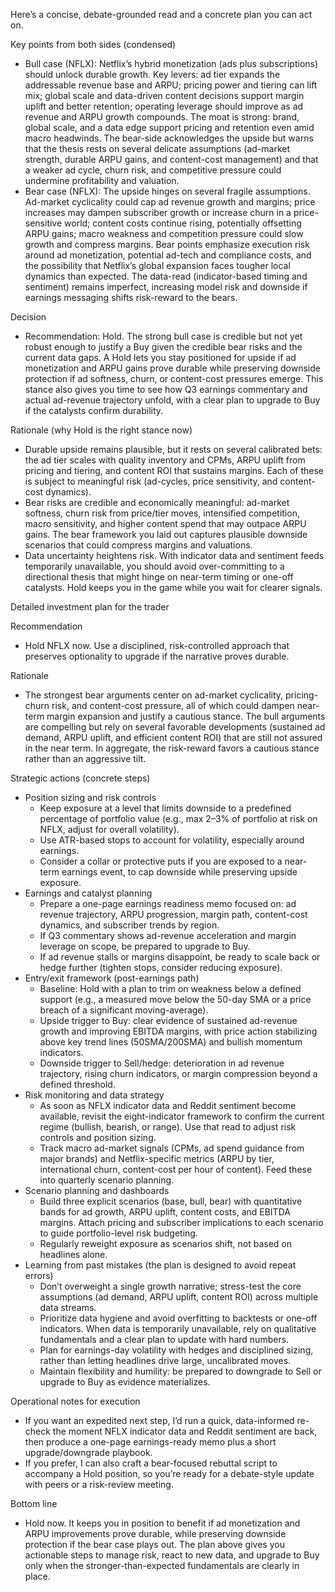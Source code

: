 Here’s a concise, debate-grounded read and a concrete plan you can act on.

Key points from both sides (condensed)
- Bull case (NFLX): Netflix’s hybrid monetization (ads plus subscriptions) should unlock durable growth. Key levers: ad tier expands the addressable revenue base and ARPU; pricing power and tiering can lift mix; global scale and data-driven content decisions support margin uplift and better retention; operating leverage should improve as ad revenue and ARPU growth compounds. The moat is strong: brand, global scale, and a data edge support pricing and retention even amid macro headwinds. The bear-side acknowledges the upside but warns that the thesis rests on several delicate assumptions (ad-market strength, durable ARPU gains, and content-cost management) and that a weaker ad cycle, churn risk, and competitive pressure could undermine profitability and valuation.
- Bear case (NFLX): The upside hinges on several fragile assumptions. Ad-market cyclicality could cap ad revenue growth and margins; price increases may dampen subscriber growth or increase churn in a price-sensitive world; content costs continue rising, potentially offsetting ARPU gains; macro weakness and competition pressure could slow growth and compress margins. Bear points emphasize execution risk around ad monetization, potential ad-tech and compliance costs, and the possibility that Netflix’s global expansion faces tougher local dynamics than expected. The data-read (indicator-based timing and sentiment) remains imperfect, increasing model risk and downside if earnings messaging shifts risk-reward to the bears.

Decision
- Recommendation: Hold. The strong bull case is credible but not yet robust enough to justify a Buy given the credible bear risks and the current data gaps. A Hold lets you stay positioned for upside if ad monetization and ARPU gains prove durable while preserving downside protection if ad softness, churn, or content-cost pressures emerge. This stance also gives you time to see how Q3 earnings commentary and actual ad-revenue trajectory unfold, with a clear plan to upgrade to Buy if the catalysts confirm durability.

Rationale (why Hold is the right stance now)
- Durable upside remains plausible, but it rests on several calibrated bets: the ad tier scales with quality inventory and CPMs, ARPU uplift from pricing and tiering, and content ROI that sustains margins. Each of these is subject to meaningful risk (ad-cycles, price sensitivity, and content-cost dynamics).
- Bear risks are credible and economically meaningful: ad-market softness, churn risk from price/tier moves, intensified competition, macro sensitivity, and higher content spend that may outpace ARPU gains. The bear framework you laid out captures plausible downside scenarios that could compress margins and valuations.
- Data uncertainty heightens risk. With indicator data and sentiment feeds temporarily unavailable, you should avoid over-committing to a directional thesis that might hinge on near-term timing or one-off catalysts. Hold keeps you in the game while you wait for clearer signals.

Detailed investment plan for the trader

Recommendation
- Hold NFLX now. Use a disciplined, risk-controlled approach that preserves optionality to upgrade if the narrative proves durable.

Rationale
- The strongest bear arguments center on ad-market cyclicality, pricing-churn risk, and content-cost pressure, all of which could dampen near-term margin expansion and justify a cautious stance. The bull arguments are compelling but rely on several favorable developments (sustained ad demand, ARPU uplift, and efficient content ROI) that are still not assured in the near term. In aggregate, the risk-reward favors a cautious stance rather than an aggressive tilt.

Strategic actions (concrete steps)
- Position sizing and risk controls
  - Keep exposure at a level that limits downside to a predefined percentage of portfolio value (e.g., max 2–3% of portfolio at risk on NFLX, adjust for overall volatility).
  - Use ATR-based stops to account for volatility, especially around earnings.
  - Consider a collar or protective puts if you are exposed to a near-term earnings event, to cap downside while preserving upside exposure.
- Earnings and catalyst planning
  - Prepare a one-page earnings readiness memo focused on: ad revenue trajectory, ARPU progression, margin path, content-cost dynamics, and subscriber trends by region.
  - If Q3 commentary shows ad-revenue acceleration and margin leverage on scope, be prepared to upgrade to Buy.
  - If ad revenue stalls or margins disappoint, be ready to scale back or hedge further (tighten stops, consider reducing exposure).
- Entry/exit framework (post-earnings path)
  - Baseline: Hold with a plan to trim on weakness below a defined support (e.g., a measured move below the 50-day SMA or a price breach of a significant moving-average).
  - Upside trigger to Buy: clear evidence of sustained ad-revenue growth and improving EBITDA margins, with price action stabilizing above key trend lines (50SMA/200SMA) and bullish momentum indicators.
  - Downside trigger to Sell/hedge: deterioration in ad revenue trajectory, rising churn indicators, or margin compression beyond a defined threshold.
- Risk monitoring and data strategy
  - As soon as NFLX indicator data and Reddit sentiment become available, revisit the eight-indicator framework to confirm the current regime (bullish, bearish, or range). Use that read to adjust risk controls and position sizing.
  - Track macro ad-market signals (CPMs, ad spend guidance from major brands) and Netflix-specific metrics (ARPU by tier, international churn, content-cost per hour of content). Feed these into quarterly scenario planning.
- Scenario planning and dashboards
  - Build three explicit scenarios (base, bull, bear) with quantitative bands for ad growth, ARPU uplift, content costs, and EBITDA margins. Attach pricing and subscriber implications to each scenario to guide portfolio-level risk budgeting.
  - Regularly reweight exposure as scenarios shift, not based on headlines alone.
- Learning from past mistakes (the plan is designed to avoid repeat errors)
  - Don’t overweight a single growth narrative; stress-test the core assumptions (ad demand, ARPU uplift, content ROI) across multiple data streams.
  - Prioritize data hygiene and avoid overfitting to backtests or one-off indicators. When data is temporarily unavailable, rely on qualitative fundamentals and a clear plan to update with hard numbers.
  - Plan for earnings-day volatility with hedges and disciplined sizing, rather than letting headlines drive large, uncalibrated moves.
  - Maintain flexibility and humility: be prepared to downgrade to Sell or upgrade to Buy as evidence materializes.

Operational notes for execution
- If you want an expedited next step, I’d run a quick, data-informed re-check the moment NFLX indicator data and Reddit sentiment are back, then produce a one-page earnings-ready memo plus a short upgrade/downgrade playbook.
- If you prefer, I can also craft a bear-focused rebuttal script to accompany a Hold position, so you’re ready for a debate-style update with peers or a risk-review meeting.

Bottom line
- Hold now. It keeps you in position to benefit if ad monetization and ARPU improvements prove durable, while preserving downside protection if the bear case plays out. The plan above gives you actionable steps to manage risk, react to new data, and upgrade to Buy only when the stronger-than-expected fundamentals are clearly in place.
